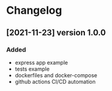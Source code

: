 # Changelog

## [2021-11-23] version 1.0.0

### Added

- express app example
- tests example
- dockerfiles and docker-compose
- github actions CI/CD automation